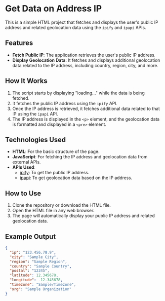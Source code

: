 # Get Data on Address IP

This is a simple HTML project that fetches and displays the user's public IP address and related geolocation data using the `ipify` and `ipapi` APIs.

## Features

- **Fetch Public IP**: The application retrieves the user's public IP address.
- **Display Geolocation Data**: It fetches and displays additional geolocation data related to the IP address, including country, region, city, and more.

## How It Works

1. The script starts by displaying "loading..." while the data is being fetched.
2. It fetches the public IP address using the `ipify` API.
3. Once the IP address is retrieved, it fetches additional data related to that IP using the `ipapi` API.
4. The IP address is displayed in the `<p>` element, and the geolocation data is formatted and displayed in a `<pre>` element.

## Technologies Used

- **HTML**: For the basic structure of the page.
- **JavaScript**: For fetching the IP address and geolocation data from external APIs.
- **APIs Used**:
  - [ipify](https://www.ipify.org/): To get the public IP address.
  - [ipapi](https://ipapi.co/): To get geolocation data based on the IP address.

## How to Use

1. Clone the repository or download the HTML file.
2. Open the HTML file in any web browser.
3. The page will automatically display your public IP address and related geolocation data.

## Example Output

```json
{
  "ip": "123.456.78.9",
  "city": "Sample City",
  "region": "Sample Region",
  "country": "Sample Country",
  "postal": "12345",
  "latitude": 12.345678,
  "longitude": -12.345678,
  "timezone": "Sample/Timezone",
  "org": "Sample Organization"
}
